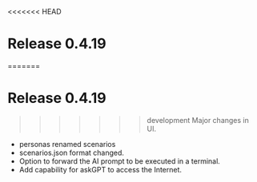 <<<<<<< HEAD
# Release 0.4.19
=======
# Release 0.4.19
>>>>>>> development
Major changes in UI.
* personas renamed scenarios
* scenarios.json format changed.
* Option to forward the AI prompt to be executed in a terminal.
* Add capability for askGPT to access the Internet. 